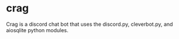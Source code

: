 # crag

Crag is a discord chat bot that uses the discord.py, cleverbot.py, and aiosqlite python modules.

